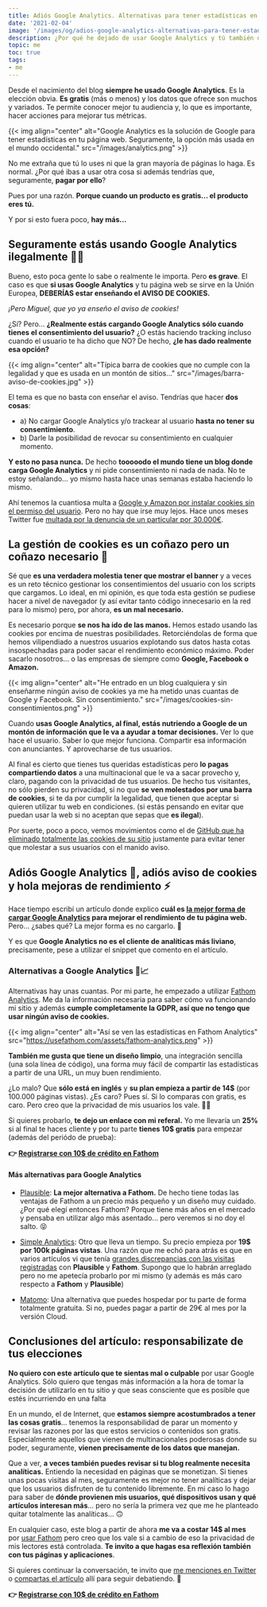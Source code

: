 ```yaml
---
title: Adiós Google Analytics. Alternativas para tener estadísticas en tu web
date: '2021-02-04'
image: '/images/og/adios-google-analytics-alternativas-para-tener-estadisticas-en-tu-web.png'
description: ¿Por qué he dejado de usar Google Analytics y tú también deberías? Además, te doy algunas alternativas que puedes utilizar en su lugar
topic: me
toc: true
tags:
- me
---
```


Desde el nacimiento del blog **siempre he usado Google Analytics**. Es la elección obvia. **Es gratis** (más o menos) y los datos que ofrece son muchos y variados. Te permite conocer mejor tu audiencia y, lo que es importante, hacer acciones para mejorar tus métricas.

{{< img align="center" alt="Google Analytics es la solución de Google para tener estadísticas en tu página web. Seguramente, la opción más usada en el mundo occidental." src="/images/analytics.png" >}}

No me extraña que tú lo uses ni que la gran mayoría de páginas lo haga. Es normal. ¿Por qué ibas a usar otra cosa si además tendrías que, seguramente, **pagar por ello**?

Pues por una razón. **Porque cuando un producto es gratis... el producto eres tú.**

Y por si esto fuera poco, **hay más...**

## Seguramente estás usando Google Analytics ilegalmente 👮‍♂️

Bueno, esto poca gente lo sabe o realmente le importa. Pero **es grave**. El caso es que **si usas Google Analytics** y tu página web se sirve en la Unión Europea, **DEBERÍAS estar enseñando el AVISO DE COOKIES.**

*¡Pero Miguel, que yo ya enseño el aviso de cookies!*

¿Sí? Pero... **¿Realmente estás cargando Google Analytics sólo cuando tienes el consentimiento del usuario?** ¿O estás haciendo tracking incluso cuando el usuario te ha dicho que NO? De hecho, **¿le has dado realmente esa opción?**

{{< img align="center" alt="Típica barra de cookies que no cumple con la legalidad y que es usada en un montón de sitios..." src="/images/barra-aviso-de-cookies.jpg" >}}

El tema es que no basta con enseñar el aviso. Tendrías que hacer **dos cosas**:

* a) No cargar Google Analytics y/o trackear al usuario **hasta no tener su consentimiento**.
* b) Darle la posibilidad de revocar su consentimiento en cualquier momento.

**Y esto no pasa nunca.** De hecho **tooooodo el mundo tiene un blog donde carga Google Analytics** y ni pide consentimiento ni nada de nada. No te estoy señalando... yo mismo hasta hace unas semanas estaba haciendo lo mismo.

Ahí tenemos la cuantiosa multa a [Google y Amazon por instalar cookies sin el permiso del usuario](https://twitter.com/CNIL/status/1336931161621327872). Pero no hay que irse muy lejos. Hace unos meses Twitter fue [multada por la denuncia de un particular por 30.000€](https://confilegal.com/20200611-proteccion-de-datos-multa-a-twitter-con-30-000-euros-por-una-infraccion-leve-en-su-politica-de-cookies/).

## La gestión de cookies es un coñazo pero un coñazo necesario 🛑

Sé que **es una verdadera molestia tener que mostrar el banner** y a veces es un reto técnico gestionar los consentimientos del usuario con los scripts que cargamos. Lo ideal, en mi opinión, es que toda esta gestión se pudiese hacer a nivel de navegador (y así evitar tanto código innecesario en la red para lo mismo) pero, por ahora, **es un mal necesario.**

Es necesario porque **se nos ha ido de las manos.** Hemos estado usando las cookies por encima de nuestras posibilidades. Retorciéndolas de forma que hemos vilipendiado a nuestros usuarios explotando sus datos hasta cotas insospechadas para poder sacar el rendimiento económico máximo. Poder sacarlo nosotros... o las empresas de siempre como **Google, Facebook o Amazon.**

{{< img align="center" alt="He entrado en un blog cualquiera y sin enseñarme ningún aviso de cookies ya me ha metido unas cuantas de Google y Facebook. Sin consentimiento." src="/images/cookies-sin-consentimientos.png" >}}

Cuando **usas Google Analytics, al final, estás nutriendo a Google de un montón de información que le va a ayudar a tomar decisiones.** Ver lo que hace el usuario. Saber lo que mejor funciona. Compartir esa información con anunciantes. Y aprovecharse de tus usuarios.

Al final es cierto que tienes tus queridas estadísticas pero **lo pagas compartiendo datos** a una multinacional que le va a sacar provecho y, claro, pagando con la privacidad de tus usuarios. De hecho tus visitantes, no sólo pierden su privacidad, si no que **se ven molestados por una barra de cookies**, si te da por cumplir la legalidad, que tienen que aceptar si quieren utilizar tu web en condiciones. (si estás pensando en evitar que puedan usar la web si no aceptan que sepas que **es ilegal**).

Por suerte, poco a poco, vemos movimientos como el de [GitHub que ha eliminado totalmente las cookies de su sitio](https://github.blog/2020-12-17-no-cookie-for-you/) justamente para evitar tener que molestar a sus usuarios con el manido aviso.

## Adiós Google Analytics 👋, adiós aviso de cookies y hola mejoras de rendimiento ⚡

Hace tiempo escribí un artículo donde explico **cuál es [la mejor forma de cargar Google Analytics](https://midu.dev/cargar-google-analytics-de-forma-optima/) para mejorar el rendimiento de tu página web.** Pero... ¿sabes qué? La mejor forma es no cargarlo. 🤣

Y es que **Google Analytics no es el cliente de analíticas más liviano**, precisamente, pese a utilizar el snippet que comento en el artículo.

### Alternativas a Google Analytics 🔀📈

Alternativas hay unas cuantas. Por mi parte, he empezado a utilizar [Fathom Analytics](https://usefathom.com/ref/8C8RPY). Me da la información necesaria para saber cómo va funcionando mi sitio y además **cumple completamente la GDPR, así que no tengo que usar ningún aviso de cookies.**

{{< img align="center" alt="Así se ven las estadísticas en Fathom Analytics" src="https://usefathom.com/assets/fathom-analytics.png" >}}

**También me gusta que tiene un diseño limpio**, una integración sencilla (una sola línea de código), una forma muy fácil de compartir las estadísticas a partir de una URL, un muy buen rendimiento.

¿Lo malo? Que **sólo está en inglés** y **su plan empieza a partir de 14$** (por 100.000 páginas vistas). ¿Es caro? Pues sí. Si lo comparas con gratis, es caro. Pero creo que la privacidad de mis usuarios los vale. 🕵️‍♂️

Si quieres probarlo, **te dejo un enlace con mi referal.** Yo me llevaría un **25%** si al final te haces cliente y por tu parte **tienes 10$ gratis** para empezar (además del periódo de prueba):

**👉 [Registrarse con 10$ de crédito en Fathom](https://usefathom.com/ref/8C8RPY)**

#### Más alternativas para Google Analytics

* [Plausible](https://plausible.io/): **La mejor alternativa a Fathom.** De hecho tiene todas las ventajas de Fathom a un precio más pequeño y un diseño muy cuidado. ¿Por qué elegí entonces Fathom? Porque tiene más años en el mercado y pensaba en utilizar algo más asentado... pero veremos si no doy el salto. 😝

* [Simple Analytics](https://simpleanalytics.com/): Otro que lleva un tiempo. Su precio empieza por **19$ por 100k páginas vistas**. Una razón que me echó para atrás es que en varios artículos vi que tenía [grandes discrepancias con las visitas registradas](https://dev.to/hmhrex/a-comparison-of-the-top-3-privacy-focused-analytics-platforms-209m) con **Plausible** y **Fathom**. Supongo que lo habrán arreglado pero no me apetecía probarlo por mi mismo (y además es más caro respecto a **Fathom** y **Plausible**)

* [Matomo](https://matomo.org/): Una alternativa que puedes hospedar por tu parte de forma totalmente gratuita. Si no, puedes pagar a partir de 29€ al mes por la versión Cloud.

## Conclusiones del artículo: responsabilizate de tus elecciones

**No quiero con este artículo que te sientas mal o culpable** por usar Google Analytics. Sólo quiero que tengas más información a la hora de tomar la decisión de utilizarlo en tu sitio y que seas consciente que es posible que estés incurriendo en una falta

En un mundo, el de Internet, que **estamos siempre acostumbrados a tener las cosas gratis**... tenemos la responsabilidad de parar un momento y revisar las razones por las que estos servicios o contenidos son gratis. Especialmente aquellos que vienen de multinacionales poderosas donde su poder, seguramente, **vienen precisamente de los datos que manejan.**

Que a ver, **a veces también puedes revisar si tu blog realmente necesita analíticas.** Entiendo la necesidad en páginas que se monetizan. Si tienes unas pocas visitas al mes, seguramente es mejor no tener analíticas y dejar que los usuarios disfruten de tu contenido libremente. En mi caso lo hago para saber de **dónde provienen mis usuarios, qué dispositivos usan y qué artículos interesan más**... pero no sería la primera vez que me he planteado quitar totalmente las analíticas... 🙃

En cualquier caso, este blog a partir de ahora **me va a costar 14$ al mes** por [usar Fathom](https://usefathom.com/ref/8C8RPY) pero creo que los vale si a cambio de eso la privacidad de mis lectores está controlada. **Te invito a que hagas esa reflexión también con tus páginas y aplicaciones**.

Si quieres continuar la conversación, te invito que [me menciones en Twitter](https://twitter.com/midudev) o [compartas el artículo](https://twitter.com/share?url=https%3a%2f%2fmidu.dev%2fadios-google-analytics-alternativas-para-tener-estadisticas-en-tu-web%2f&text=%22Adi%c3%b3s%20Google%20Analytics.%20Alternativas%20para%20tener%20estad%c3%adsticas%20en%20tu%20web%22%20por%20@midudev) allí para seguir debatiendo. 👋

**👉 [Registrarse con 10$ de crédito en Fathom](https://usefathom.com/ref/8C8RPY)**
